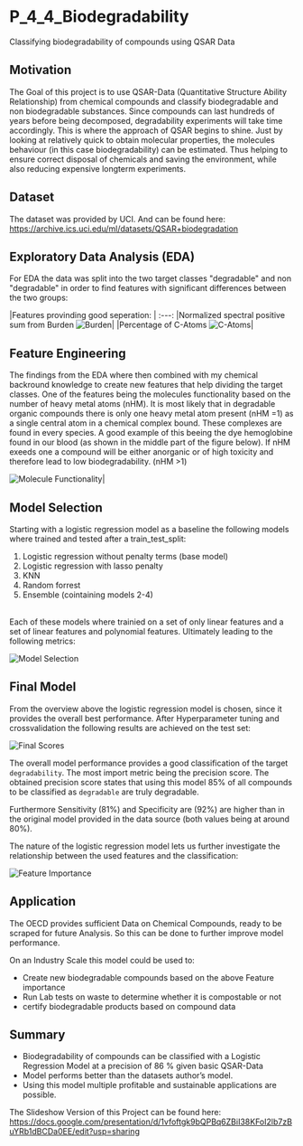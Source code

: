 # P_4_4_Biodegradability
Classifying biodegradability of compounds using QSAR Data

## Motivation
The Goal of this project is to use QSAR-Data (Quantitative Structure Ability Relationship) from chemical compounds and classify biodegradable and non biodegradable substances. Since compounds can last hundreds of years before being decomposed, degradability experiments will take time accordingly. This is where the approach of QSAR begins to shine. Just by looking at relatively quick to obtain molecular properties, the molecules behaviour (in this case biodegradability) can be estimated. Thus helping to ensure correct disposal of chemicals and saving the environment, while also reducing expensive longterm experiments.

## Dataset
The dataset was provided by UCI. And can be found here:
https://archive.ics.uci.edu/ml/datasets/QSAR+biodegradation

## Exploratory Data Analysis (EDA)
For EDA the data was split into the two target classes "degradable" and non "degradable" in order to find features with significant differences between the two groups:

|Features provinding good seperation: |
:---:
|Normalized spectral positive sum from Burden
![Burden](/Pictures/distritbution_plot_SpPosA_B(p).png "SpPosA_B(p)")|
|Percentage of C-Atoms
![C-Atoms](/Pictures/distribution_plot_C.png "Percentage of C-Atoms")|

## Feature Engineering
The findings from the EDA where then combined with my chemical backround knowledge to create new features that help dividing the target classes.
One of the features being the molecules functionality based on the number of heavy metal atoms (nHM).
It is most likely that in degradable organic compounds there is only one heavy metal atom present (nHM =1) as a single central atom in a chemical complex bound. These complexes are found in every species. A good example of this beeing the dye hemoglobine found in our blood (as shown in the middle part of the figure below).
If nHM exeeds one a compound will be either anorganic or of high toxicity and therefore lead to low biodegradability. (nHM >1)

![Molecule Functionality](/Pictures/Feature-Functionality.png "Molecule Functionality")|

## Model Selection
Starting with a logistic regression model as a baseline the following models where trained and tested after a train_test_split:
1. Logistic regression without penalty terms (base model)
2. Logistic regression with lasso penalty
3. KNN
4. Random forrest
5. Ensemble (cointaining models 2-4)

<br>Each of these models where trainied on a set of only linear features and a set of linear features and polynomial features. Ultimately leading to the following metrics:

![Model Selection](/Pictures/ModelSelection.png "Model Selection")

## Final Model
From the overview above the logistic regression model is chosen, since it provides the overall best performance. After Hyperparameter tuning and crossvalidation the following results are achieved on the test set:

![Final Scores](https://github.com/Pietrassyk/P_4_4_Biodegradability/blob/master/Pictures/Confucionmatrix_final%20Model.png "Final Scores")

The overall model performance provides a good classification of the target `degradability`. The most import metric being the precision score. The obtained precision score states that using this model 85% of all compounds to be classified as `degradable` are truly degradable.

Furthermore Sensitivity (81%) and Specificity are (92%) are higher than in the original model provided in the data source (both values being at around 80%).

The nature of the logistic regression model lets us further investigate the relationship between the used features and the classification:

![Feature Importance](https://github.com/Pietrassyk/P_4_4_Biodegradability/blob/master/Pictures/Feature_Importance.png "Feature Importance")

## Application
The OECD provides sufficient Data on Chemical Compounds, ready to be scraped for future Analysis. So this can be done to further improve model performance.

On an Industry Scale this model could be used to:
- Create new biodegradable compounds based on the above Feature importance
- Run Lab tests on waste to determine whether it is compostable or not
- certify biodegradable products based on compound data

## Summary

+ Biodegradability of compounds can be classified  with a Logistic Regression Model at a precision of 86 % given basic QSAR-Data
+ Model performs better than the datasets author’s model.
+ Using this model multiple profitable and sustainable applications are possible.

The Slideshow Version of this Project can be found here:
https://docs.google.com/presentation/d/1vfoftgk9bQPBq6ZBiI38KFoI2lb7zBuYRb1dBCDa0EE/edit?usp=sharing

